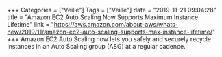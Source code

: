 +++
Categories = ["Veille"]
Tags = ["Veille"]
date = "2019-11-21 09:04:28"
title = "Amazon EC2 Auto Scaling Now Supports Maximum Instance Lifetime"
link = "https://aws.amazon.com/about-aws/whats-new/2019/11/amazon-ec2-auto-scaling-supports-max-instance-lifetime/"
+++
Amazon EC2 Auto Scaling now lets you safely and securely recycle instances in an Auto Scaling group (ASG) at a regular cadence.